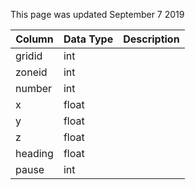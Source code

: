 This page was updated September 7 2019

| Column  | Data Type | Description |
| ------- | --------- | ----------- |
| gridid  | int       |             |
| zoneid  | int       |             |
| number  | int       |             |
| x       | float     |             |
| y       | float     |             |
| z       | float     |             |
| heading | float     |             |
| pause   | int       |             |
